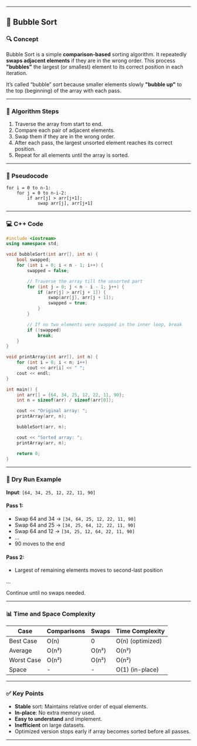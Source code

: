 
---

## 📘 Bubble Sort 

### 🔍 **Concept**

Bubble Sort is a simple **comparison-based** sorting algorithm. It repeatedly **swaps adjacent elements** if they are in the wrong order. This process **"bubbles"** the largest (or smallest) element to its correct position in each iteration.

It’s called “bubble” sort because smaller elements slowly **"bubble up"** to the top (beginning) of the array with each pass.

---

### 🔄 **Algorithm Steps**

1. Traverse the array from start to end.
2. Compare each pair of adjacent elements.
3. Swap them if they are in the wrong order.
4. After each pass, the largest unsorted element reaches its correct position.
5. Repeat for all elements until the array is sorted.

---

### 🧠 **Pseudocode**

```
for i = 0 to n-1:
    for j = 0 to n-i-2:
        if arr[j] > arr[j+1]:
            swap arr[j], arr[j+1]
```

---

### 💻 **C++ Code**

```cpp
#include <iostream>
using namespace std;

void bubbleSort(int arr[], int n) {
    bool swapped;
    for (int i = 0; i < n - 1; i++) {
        swapped = false;

        // Traverse the array till the unsorted part
        for (int j = 0; j < n - i - 1; j++) {
            if (arr[j] > arr[j + 1]) {
                swap(arr[j], arr[j + 1]);
                swapped = true;
            }
        }

        // If no two elements were swapped in the inner loop, break
        if (!swapped)
            break;
    }
}

void printArray(int arr[], int n) {
    for (int i = 0; i < n; i++)
        cout << arr[i] << " ";
    cout << endl;
}

int main() {
    int arr[] = {64, 34, 25, 12, 22, 11, 90};
    int n = sizeof(arr) / sizeof(arr[0]);

    cout << "Original array: ";
    printArray(arr, n);

    bubbleSort(arr, n);

    cout << "Sorted array: ";
    printArray(arr, n);

    return 0;
}
```

---

### 🧮 **Dry Run Example**

**Input**: `[64, 34, 25, 12, 22, 11, 90]`

#### Pass 1:

* Swap 64 and 34 → `[34, 64, 25, 12, 22, 11, 90]`
* Swap 64 and 25 → `[34, 25, 64, 12, 22, 11, 90]`
* Swap 64 and 12 → `[34, 25, 12, 64, 22, 11, 90]`
* ...
* 90 moves to the end

#### Pass 2:

* Largest of remaining elements moves to second-last position

...

Continue until no swaps needed.

---

### 📊 Time and Space Complexity

| Case       | Comparisons | Swaps | Time Complexity  |
| ---------- | ----------- | ----- | ---------------- |
| Best Case  | O(n)        | 0     | O(n) (optimized) |
| Average    | O(n²)       | O(n²) | O(n²)            |
| Worst Case | O(n²)       | O(n²) | O(n²)            |
| Space      | -           | -     | O(1) (in-place)  |

---

### ✅ **Key Points**

* **Stable** sort: Maintains relative order of equal elements.
* **In-place**: No extra memory used.
* **Easy to understand** and implement.
* **Inefficient** on large datasets.
* Optimized version stops early if array becomes sorted before all passes.

---

